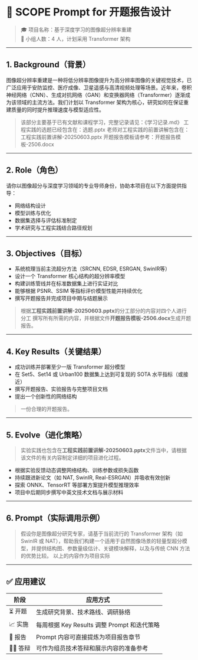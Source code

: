 # 🧠 SCOPE Prompt for 开题报告设计  
> 🎓 项目名称：基于深度学习的图像超分辨率重建  
> 👥 小组人数：4 人，计划采用 Transformer 架构

---

## 1. **Background（背景）**

图像超分辨率重建是一种将低分辨率图像提升为高分辨率图像的关键视觉技术，已广泛应用于安防监控、医疗成像、卫星遥感与高清视频处理等场景。近年来，卷积神经网络（CNN）、生成对抗网络（GAN）和变换器网络（Transformer）逐渐成为该领域的主流方法。我们计划以 Transformer 架构为核心，研究如何在保证重建质量的同时提升推理速度与模型适应性。

> 该部分主要基于已有文献和课程学习，完整记录请见：《学习记录.md》
> 工程实践的选题已经包含在：选题.pptx
> 老师对工程实践的前置讲解包含在：工程实践前置讲解-20250603.pptx
> 开题报告模板请参考：开题报告模板-2506.docx

---

## 2. **Role（角色）**

请你以图像超分与深度学习领域的专业导师身份，协助本项目在以下方面提供指导：
- 网络结构设计
- 模型训练与优化
- 数据集选择与评估标准制定
- 学术研究与工程实践结合路径规划

---

## 3. **Objectives（目标）**

- 系统梳理当前主流超分方法（SRCNN, EDSR, ESRGAN, SwinIR等）  
- 设计一个 Transformer 核心结构的超分辨率模型  
- 构建训练管线并在标准数据集上进行实证对比  
- 能够根据 PSNR、SSIM 等指标评价模型性能并持续优化  
- 撰写开题报告并完成项目中期与结题展示
> 根据**工程实践前置讲解-20250603.pptx**的分工部分的内容对四个人进行分工
> 撰写所有所需的内容，并根据文件**开题报告模板-2506.docx**生成开题报告。

---

## 4. **Key Results（关键结果）**

- 成功训练并部署至少一版 Transformer 超分模型  
- 在 Set5、Set14 或 Urban100 数据集上达到可复现的 SOTA 水平指标（或接近）  
- 撰写开题报告、实验报告与完整项目文档  
- 提出一个创新性的网络结构
> 一份合理的开题报告。

---

## 5. **Evolve（进化策略）**

> 实验实践也包含在**工程实践前置讲解-20250603.pptx**文件当中，请根据该文件的有关内容制定详细的项目进化过程。
- 根据实验反馈动态调整网络结构、训练参数或损失函数  
- 持续跟进新论文（如 NAT, SwinIR, Real-ESRGAN）并吸收有效创新  
- 探索 ONNX、TensorRT 等部署方案提升模型推理效率  
- 项目中后期同步撰写中英文技术文档与展示材料

---

## 6. **Prompt（实际调用示例）**

> 假设你是图像超分研究专家，请基于当前流行的 Transformer 架构（如 SwinIR 或 NAT），帮助我们构建一个适用于自然图像场景的轻量型超分模型，并提供结构图、参数量级估计、关键模块解释，以及与传统 CNN 方法的优势比较。
> 以上的内容作为项目实际
---

## ✅ 应用建议

| 阶段       | 应用方式                             |
| -------- | -------------------------------- |
| ⏳ 开题     | 生成研究背景、技术路线、调研脉络                 |
| 📈 实施    | 每周根据 Key Results 调整 Prompt 和迭代策略 |
| 📄 报告    | Prompt 内容可直接提炼为项目报告章节            |
| 🧑‍🏫 答辩 | 可作为组员技术答辩和展示内容的准备参考              |

